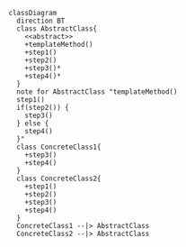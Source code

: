 ﻿```mermaid
classDiagram
  direction BT
  class AbstractClass{
    <<abstract>>
    +templateMethod()
    +step1()
    +step2()
    +step3()*
    +step4()*
  }
  note for AbstractClass "templateMethod()
  step1()
  if(step2()) {
    step3()
  } else {
    step4()
  }"
  class ConcreteClass1{
    +step3()
    +step4()
  }
  class ConcreteClass2{
    +step1()
    +step2()
    +step3()
    +step4()
  }
  ConcreteClass1 --|> AbstractClass
  ConcreteClass2 --|> AbstractClass

```